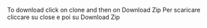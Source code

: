 To download click on clone and then on Download Zip
Per scaricare cliccare su close e poi su Download Zip
